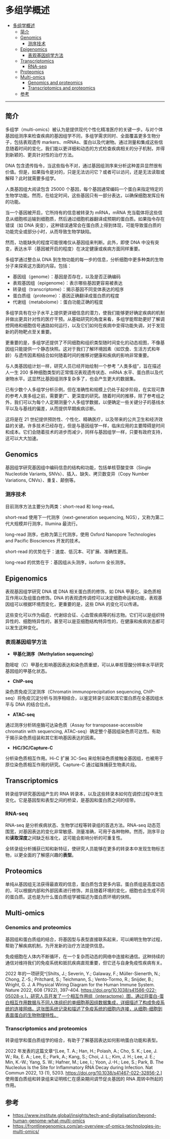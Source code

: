 # 多组学概述

- [多组学概述](#多组学概述)
  - [简介](#简介)
  - [Genomics](#genomics)
    - [测序技术](#测序技术)
  - [Epigenomics](#epigenomics)
    - [表观基因组学方法](#表观基因组学方法)
  - [Transcriptomics](#transcriptomics)
    - [RNA-seq](#rna-seq)
  - [Proteomics](#proteomics)
  - [Multi-omics](#multi-omics)
    - [Genomics and proteomics](#genomics-and-proteomics)
    - [Transcriptomics and proteomics](#transcriptomics-and-proteomics)
  - [参考](#参考)

***

## 简介

多组学（multi-omics）被认为是提供现代个性化精准医疗的关键一步。与对个体基因组测序来检查疾病的基因组学不同，多组学需求同时、全面覆盖更多生物分子，包括表观遗传 markers、mRNAs、蛋白以及代谢物。通过测量和集成这些信息随着时间的变化，我们能以更详细和动态的方式检查疾病相关的分子机制，并得到新颖的、更具针对性的治疗方法。

DNA 包含遗传指令，当这些指令不对，通过基因组测序来分析这种差异显然很有价值。但是，如果指令是对的，只是无法访问它？或者可以访问，还是无法读取或解释？此时就需要多组学。

人类基因组大阅读包含 25000 个基因，每个基因通常编码一个蛋白来指定特定的生物学功能。然而，在给定时间，这些基因只有一部分表达，以确保细胞发挥应有的功能。

当一个基因被开启，它所持有的信息被转录为 mRNA，mRNA 充当载体将这些信息从细胞核运输到细胞质，然后通过细胞机器翻译成预期的蛋白质。如果指令存在错误（如 DNA 突变），这种错误通常会在蛋白质上得到体现，可能导致蛋白质的功能完全或部分小时，从而导致生物学缺陷。

然而，功能缺失的程度可能很难仅从基因组来判断。此外，即使 DNA 中没有突变，表达水平（基因被开启的程度）在决定健康或疾病方面同样重要。

多组学通过整合从 DNA 到生物功能的每一步的信息，分析细胞中更多种类的生物分子来探索这方面的内容。包括：

- 基因组（genome）：基因是否存在，以及是否正确编码
- 表观基因组（epigenome）：表示哪些基因更容易被表达
- 转录组（transcriptome）：揭示基因不同变体表达的程序
- 蛋白质组（proteome）：基因正确翻译成蛋白质的程度
- 代谢组（metabolome）：蛋白功能正确的程度

多组学具有在分子水平上提供更详细信息的潜力，使我们能够更好确定疾病的机制并做出更具针对性的医疗干预。从基础研究的角度来看，多组学能帮助更好了解调控网络和细胞信号通路如何运行，以及它们如何在疾病中变得功能失调，对于发现新的药物靶点至关重要。

更重要的是，多组学还提供了不同细胞和组织类型随时间变化的动态视图，不像基因组只能提供一个静态快照。这对于我们了解环境因素（如饮食、生活方式和年龄）与遗传因素相结合如何随着时间的推移对健康和疾病的影响非常重要。

与人类基因组计划一样，研究人员已经开始绘制一个参考 “人类多组”，旨在描述人一生 200 多种细胞类型的正常情况表观遗传状态、mRNA 水平、蛋白质以及代谢物水平。这显然比基因组测序复杂多了，也会产生更大的数据集。

已有少数个人多组学分析示例，但在准确性和规模上仍处于起步阶段，在实现可靠的参考人类多组之前，需要更广、更深度的研究。随着时间的推移，除了参考组之外，我们可以为每个人定期测量个人多组学数据，以便确定一些关键分子的基线水平以及与基线的偏差，从而提供早期疾病诊断。

这将是在 21 世纪提供预防性、个性化、精确医疗，以及带来的公共卫生和经济效益的关键。许多技术已经存在，但是与基因组学一样，临床应用的主要障碍是时间和成本。它们会随着技术的进步而减少，同样与基因组学一样，只要有政府支持，这可以大大加速。

## Genomics

基因组学研究基因组中编码信息的结构和功能，包括单核苷酸变体（Single Nucleotide Variants, SNVs）、插入、缺失、拷贝数变异（Copy Number Variations, CNVs）、重复、颠倒等。

### 测序技术

目前测序方法主要分为两类：short-read 和 long-read。

short-read 使用下一代测序（next-generation sequencing, NGS），又称为第二代大规模并行测序，Illumina 最流行。

long-read 测序，也称为第三代测序，使用 Oxford Nanopore Technologies and Pacific Biosciences 开发的技术。

short-read 的优势在于：速度、低沉本、可扩展、准确性更高。

long-read 的优势在于：基因组从头测序，isoform 全长测序。

## Epigenomics

表观基因组学研究 DNA 或 DNA 相关蛋白质的修饰，如 DNA 甲基化、染色质相互作用以及组蛋白修饰。DNA 的表观遗传调控可以决定细胞命运和功能，表观基因组可以根据环境而变化，更重要的是，这些 DNA 的变化可以传递。

这些变化可以作为癌症、代谢综合征、心血管疾病等的标志物。它们可以是组织特异性的、细胞特异性的，甚至可以是亚细胞结构特异性的，在健康和疾病状态都可以发生这种变化。

### 表观基因组学方法

- **甲基化测序（Methylation sequencing）**

胞嘧啶（C）甲基化影响基因表达和染色质重塑，可以从单核苷酸分辨率水平研究基因组的甲基化状态。

- **ChIP-seq**

染色质免疫沉淀测序（Chromatin immunoprecipitation sequencing, ChIP-seq）将免疫沉淀分析与测序相结合，以鉴定转录引起和其它蛋白质在全基因组水平与 DNA 的结合位点。

- **ATAC-seq**

通过测序分析转座酶可达染色质（Assay for transposase-accessible chromatin with sequencing, ATAC-seq）确定整个基因组染色质可达性。有助于揭示染色质组装和其它影响基因表达的因素。

- **HiC/3C/Capture-C**

分析染色质相互作用。Hi-C 扩展 3C-Seq 来绘制染色质接触全基因组，也被用于原位染色质相互作用的研究。Capture-C 通过磁珠捕获生物素片段。

## Transcriptomics

转录组学研究基因组产生的 RNA 转录本，以及这些转录本如何在调控过程中发生变化。它是基因型和表型之间的桥梁，是基因和蛋白质之间的纽带。

### RNA-seq

RNA-seq 是分析疾病状态、生物学过程等转录组的首选方法。RNA-seq 动态范围宽，对基因表达的变化非常敏感、测量准确，可用于各种物种。然而，测序平台和**读取深度**之间缺乏标准化，这可能会影响分析的可重复性。

全转录组分析捕获已知和新特征，使研究人员能够在更多的转录本中发现生物标志物，以更全面的了解感兴趣的**表型**。

## Proteomics

单纯从基因组无法获得最直观的信息，蛋白质包含更多内容。蛋白质组是高度动态的，可以根据内部和外部因素进行修饰，并且随着环境的变化，细胞也会生成不同的蛋白质。这也是为什么蛋白质组学被描述为蛋白质环境的快照。

## Multi-omics

### Genomics and proteomics

基因组和蛋白质组的结合，将基因型与表型直接联系起来，可以阐明生物学过程，帮助了解疾病机制，为开发新的治疗方法提供信息。

免疫细胞在人体内不断循环，在一个复杂而动态的网络中连接和通信。这种持续的通信对维持我们的免疫系统和抵抗疾病直观重要，但它还与自身免疫性疾病有关。

2022 年的一项研究^[Shilts, J.; Severin, Y.; Galaway, F.; Müller-Sienerth, N.; Chong, Z.-S.; Pritchard, S.; Teichmann, S.; Vento-Tormo, R.; Snijder, B.; Wright, G. J. A Physical Wiring Diagram for the Human Immune System. Nature 2022, 608 (7922), 397–404. https://doi.org/10.1038/s41586-022-05028-x.]，研究人员开发了一个相互作用组（interactome）图，通过将蛋白-蛋白相互作用数据与不同人体组织的单细胞基因组数据集成，详细描述了构成免疫系统的连接网络。这张图系统记录和描述了免疫系统的细胞内连接，从细胞-细胞到表面蛋白的生物物理特性。

### Transcriptomics and proteomics

转录组学和蛋白质组学的结合，有助于了解基因表达如何影响蛋白功能和表型。

2022 年发表的这篇文章^[Lee, T. A.; Han, H.; Polash, A.; Cho, S. K.; Lee, J. W.; Ra, E. A.; Lee, E.; Park, A.; Kang, S.; Choi, J. L.; Kim, J. H.; Lee, J. E.; Min, K.-W.; Yang, S. W.; Hafner, M.; Lee, I.; Yoon, J.-H.; Lee, S.; Park, B. The Nucleolus Is the Site for Inflammatory RNA Decay during Infection. Nat Commun 2022, 13 (1), 5203. https://doi.org/10.1038/s41467-022-32856-2.] 使用蛋白质组和转录组来证明核仁在感染期间调节促炎基因的 RNA 周转中所起的作用。

## 参考

- https://www.institute.global/insights/tech-and-digitalisation/beyond-human-genome-what-multi-omics
- https://frontlinegenomics.com/an-overview-of-omics-technologies-in-multi-omics/